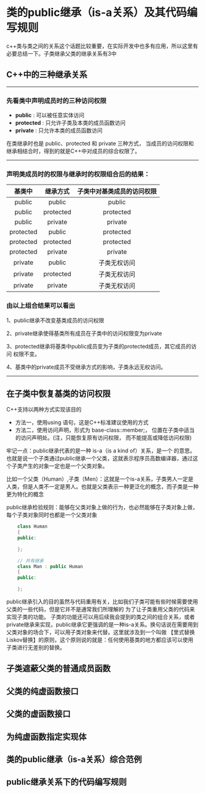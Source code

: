 # 类的public继承（is-a关系）及其代码编写规则

c++类与类之间的关系这个话题比较重要，在实际开发中也多有应用，所以这里有必要总结一下。子类继承父类的继承关系有3中

## C++中的三种继承关系

------

### 先看类中声明成员时的三种访问权限

- **public** : 可以被任意实体访问
- **protected** : 只允许子类及本类的成员函数访问
- **private** : 只允许本类的成员函数访问

在类继承时也是 public、protected 和 private 三种方式， 当成员的访问权限和继承相结合时，得到的就是C++中对成员的综合权限了。

------

### 声明类成员时的权限与继承时的权限组合后的结果：

|  基类中   | 继承方式  | 子类中对基类成员的访问权限 |
| :-------: | :-------: | :------------------------: |
|  public   |  public   |           public           |
|  public   | protected |         protected          |
|  public   |  private  |          private           |
| protected |  public   |         protected          |
| protected | protected |         protected          |
| protected |  private  |          private           |
|  private  |  public   |        子类无权访问        |
|  private  | protected |        子类无权访问        |
|  private  |  private  |        子类无权访问        |

### 由以上组合结果可以看出

1、public继承不改变基类成员的访问权限

2、private继承使得基类所有成员在子类中的访问权限变为private

3、protected继承将基类中public成员变为子类的protected成员，其它成员的访问 权限不变。

4、基类中的private成员不受继承方式的影响，子类永远无权访问。

------

## 在子类中恢复基类的访问权限

C++支持以两种方式实现该目的

- 方法一，使用using 语句，这是C++标准建议使用的方式
- 方法二，使用访问声明，形式为 base-class::member;， 位置在子类中适当的访问声明处。(注，只能恢复原有访问权限， 而不能提高或降低访问权限)

牢记一点：public继承代表的是一种 is-a（is a kind of）关系，是一个 的意思。也就是说一个子类通过public继承一个父类，这就表示程序员高数编译器，通过这个子类产生的对象一定也是一个父类对象。

比如一个父类（Human）,子类（Men）：这就是一个is-a关系，子类男人一定是人类，但是人类不一定是男人。也就是父类表示一种更泛化的概念，而子类是一种更为特化的概念

public继承检验规则：能够在父类对象上做的行为，也必然能够在子类对象上做，每个子类对象同时也都是一个父类对象

```c++
    class Human
    {
    public:
        
    };
    
    // 共有继承
    class Man : public Human
    {
    public:
    
    };
```

public继承引入的目的虽然与代码重用有关，比如我们子类可能有些时候需要使用父类的一些代码，但是它并不是通常我们所理解的 为了让子类重用父类的代码来实现子类的功能。 子类的功能还可以用后续我会提到的类之间的组合关系，或者private继承来实现，public继承它更强调的是一种is-a关系。换句话说在需要用到父类对象的场合下，可以用子类对象来代替。这里就涉及到一个叫做 【里式替换 Liskov替换】的原则，这个原则说的就是：任何使用基类的地方都应该可以使用子类进行无差别的替换。

## 子类遮蔽父类的普通成员函数

## 父类的纯虚函数接口

## 父类的虚函数接口

## 为纯虚函数指定实现体

## 类的public继承（is-a关系）综合范例

## public继承关系下的代码编写规则